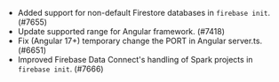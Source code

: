- Added support for non-default Firestore databases in `firebase init`. (#7655)
- Update supported range for Angular framework. (#7418)
- Fix (Angular 17+) temporary change the PORT in Angular server.ts. (#6651)
- Improved Firebase Data Connect's handling of Spark projects in `firebase init`. (#7666)
